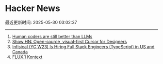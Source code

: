 # Hacker News

最近更新时间: 2025-05-30 03:02:37

--- 
1. [Human coders are still better than LLMs](https://antirez.com/news/153) 
2. [Show HN: Open-source, visual-first Cursor for Designers](https://beta.onlook.com/) 
3. [Infisical (YC W23) Is Hiring Full Stack Engineers (TypeScript) in US and Canada](https://www.ycombinator.com/companies/infisical/jobs/vGwCQVk-full-stack-engineer-us-canada) 
4. [FLUX.1 Kontext](https://bfl.ai/models/flux-kontext) 
